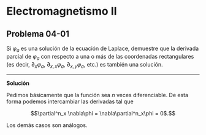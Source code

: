 # Electromagnetismo II
## Problema 04-01

Si $\varphi_a$ es una solución de la ecuación de Laplace, demuestre que la
derivada parcial de $\varphi_a$ con respecto a una o más de las coordenadas
rectangulares (es decir, $\partial_x \varphi_a$, $\partial_{x,x} \varphi_a$,
$\partial_{x,y} \varphi_a$, etc.) es también una solución.

---

**Solución**

Pedimos básicamente que la función sea $`n`$ veces diferenciable. De esta
forma podemos intercambiar las derivadas tal que

```math
\partial^n_x \nabla\phi = \nabla\partial^n_x\phi = 0$.
```

Los demás casos son análogos.
